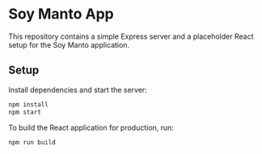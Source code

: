 # Soy Manto App

This repository contains a simple Express server and a placeholder React setup for the Soy Manto application.

## Setup

Install dependencies and start the server:

```bash
npm install
npm start
```

To build the React application for production, run:

```bash
npm run build
```
